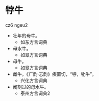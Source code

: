 # 牸牛
cz6 ngeu2
+ 壮年的母牛。
  * 如东方言词典
+ 母水牛。
  * 如皋方言词典
+ 母牛。
  * 如皋方言词典
+ 雌牛。《广韵·志韵》疾置切，“牸，牝牛”。
  * 兴化方言词典
+ 阉割过的母水牛。
  * 泰州方言词典2
